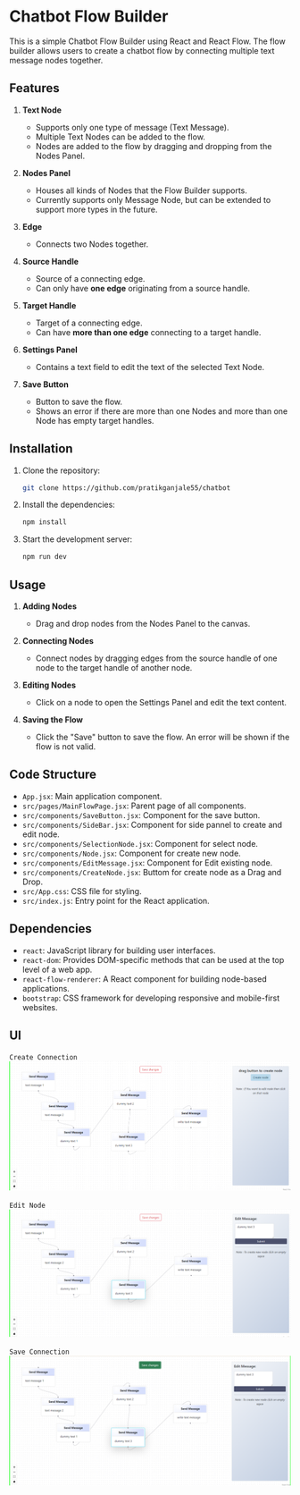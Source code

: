 # Chatbot Flow Builder

This is a simple Chatbot Flow Builder using React and React Flow. The flow builder allows users to create a chatbot flow by connecting multiple text message nodes together.

## Features

1. **Text Node**
   - Supports only one type of message (Text Message).
   - Multiple Text Nodes can be added to the flow.
   - Nodes are added to the flow by dragging and dropping from the Nodes Panel.

2. **Nodes Panel**
   - Houses all kinds of Nodes that the Flow Builder supports.
   - Currently supports only Message Node, but can be extended to support more types in the future.

3. **Edge**
   - Connects two Nodes together.

4. **Source Handle**
   - Source of a connecting edge.
   - Can only have **one edge** originating from a source handle.

5. **Target Handle**
   - Target of a connecting edge.
   - Can have **more than one edge** connecting to a target handle.

6. **Settings Panel**
   - Contains a text field to edit the text of the selected Text Node.

7. **Save Button**
   - Button to save the flow.
   - Shows an error if there are more than one Nodes and more than one Node has empty target handles.

## Installation

1. Clone the repository:

    ```bash
    git clone https://github.com/pratikganjale55/chatbot

    ```

2. Install the dependencies:

    ```bash
    npm install
    ```

3. Start the development server:

    ```bash
    npm run dev
    ```

## Usage

1. **Adding Nodes**
   - Drag and drop nodes from the Nodes Panel to the canvas.

2. **Connecting Nodes**
   - Connect nodes by dragging edges from the source handle of one node to the target handle of another node.

3. **Editing Nodes**
   - Click on a node to open the Settings Panel and edit the text content.

4. **Saving the Flow**
   - Click the "Save" button to save the flow. An error will be shown if the flow is not valid.

## Code Structure

- `App.jsx`: Main application component.
- `src/pages/MainFlowPage.jsx`: Parent page of all components.
- `src/components/SaveButton.jsx`: Component for the save button.
- `src/components/SideBar.jsx`: Component for side pannel to create and edit node.
- `src/components/SelectionNode.jsx`: Component for select node.
- `src/components/Node.jsx`: Component for create new node.
- `src/components/EditMessage.jsx`: Component for Edit existing node.
- `src/components/CreateNode.jsx`: Buttom for create node as a Drag and Drop.
- `src/App.css`: CSS file for styling.
- `src/index.js`: Entry point for the React application.

## Dependencies

- `react`: JavaScript library for building user interfaces.
- `react-dom`: Provides DOM-specific methods that can be used at the top level of a web app.
- `react-flow-renderer`: A React component for building node-based applications.
- `bootstrap`: CSS framework for developing responsive and mobile-first websites.

## UI 

`Create Connection`
![Create Connection](./src/assets/createConnection.png)

`Edit Node`
![Edit Node](./src/assets/editNode.png)

`Save Connection`
![Save Connection](./src/assets/saveConnection.png)